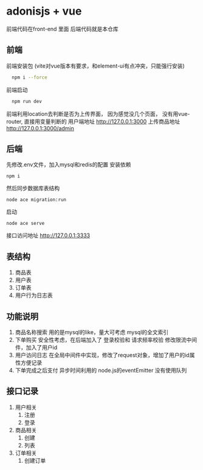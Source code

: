 # adonisjs + vue

前端代码在front-end 里面
后端代码就是本仓库

## 前端

前端安装包 (vite对vue版本有要求，和element-ui有点冲突，只能强行安装)
```bash
  npm i --force 
```
前端启动
```bash
  npm run dev
```
前端利用location去判断是否为上传界面， 因为感觉没几个页面， 没有用vue-router, 直接用变量判断的
用户端地址 http://127.0.0.1:3000
上传商品地址 http://127.0.0.1:3000/admin

## 后端
先修改.env文件，加入mysql和redis的配置
安装依赖
```
npm i
```
然后同步数据库表结构
```
node ace migration:run
```
启动
```
node ace serve
```
接口访问地址 http://127.0.0.1:3333

## 表结构
1. 商品表
2. 用户表
3. 订单表
4. 用户行为日志表

## 功能说明 
1. 商品名称搜索 用的是mysql的like，量大可考虑 mysql的全文索引
2. 下单购买  安全性考虑，在后端加入了 登录校验和 请求频率校验 修改限流中间件，加入了用户id
3. 用户访问日志 在全局中间件中实现，修改了request对象，增加了用户的id属性方便记录
4. 下单完成之后支付 异步时间利用的 node.js的eventEmitter 没有使用队列

## 接口记录

1. 用户相关
   1. 注册
   2. 登录
2. 商品相关
   1. 创建
   2. 列表
3. 订单相关
   1. 创建订单






